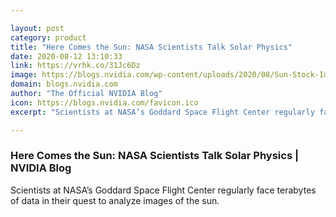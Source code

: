 ```yaml
---

layout: post
category: product
title: "Here Comes the Sun: NASA Scientists Talk Solar Physics"
date: 2020-08-12 13:10:33
link: https://vrhk.co/31Jc6Dz
image: https://blogs.nvidia.com/wp-content/uploads/2020/08/Sun-Stock-Image.jpg
domain: blogs.nvidia.com
author: "The Official NVIDIA Blog"
icon: https://blogs.nvidia.com/favicon.ico
excerpt: "Scientists at NASA’s Goddard Space Flight Center regularly face terabytes of data in their quest to analyze images of the sun."

---
```


### Here Comes the Sun: NASA Scientists Talk Solar Physics | NVIDIA Blog

Scientists at NASA’s Goddard Space Flight Center regularly face terabytes of data in their quest to analyze images of the sun.